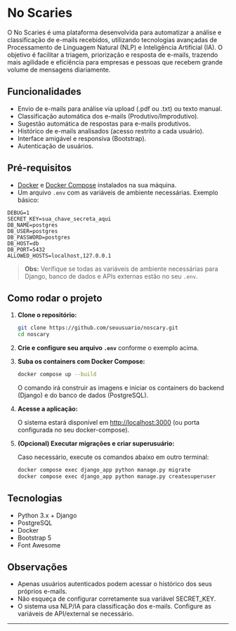 # No Scaries

O No Scaries é uma plataforma desenvolvida para automatizar a análise e classificação de e-mails recebidos, utilizando tecnologias avançadas de Processamento de Linguagem Natural (NLP) e Inteligência Artificial (IA). O objetivo é facilitar a triagem, priorização e resposta de e-mails, trazendo mais agilidade e eficiência para empresas e pessoas que recebem grande volume de mensagens diariamente.

## Funcionalidades

* Envio de e-mails para análise via upload (.pdf ou .txt) ou texto manual.
* Classificação automática dos e-mails (Produtivo/Improdutivo).
* Sugestão automática de respostas para e-mails produtivos.
* Histórico de e-mails analisados (acesso restrito a cada usuário).
* Interface amigável e responsiva (Bootstrap).
* Autenticação de usuários.

## Pré-requisitos

* [Docker](https://www.docker.com/) e [Docker Compose](https://docs.docker.com/compose/install/) instalados na sua máquina.
* Um arquivo `.env` com as variáveis de ambiente necessárias. Exemplo básico:

```
DEBUG=1
SECRET_KEY=sua_chave_secreta_aqui
DB_NAME=postgres
DB_USER=postgres
DB_PASSWORD=postgres
DB_HOST=db
DB_PORT=5432
ALLOWED_HOSTS=localhost,127.0.0.1
```

> **Obs:** Verifique se todas as variáveis de ambiente necessárias para Django, banco de dados e APIs externas estão no seu `.env`.

## Como rodar o projeto

1. **Clone o repositório:**

   ```bash
   git clone https://github.com/seuusuario/noscary.git
   cd noscary
   ```

2. **Crie e configure seu arquivo `.env`** conforme o exemplo acima.

3. **Suba os containers com Docker Compose:**

   ```bash
   docker compose up --build
   ```

   O comando irá construir as imagens e iniciar os containers do backend (Django) e do banco de dados (PostgreSQL).

4. **Acesse a aplicação:**

   O sistema estará disponível em [http://localhost:3000](http://localhost:3000) (ou porta configurada no seu docker-compose).

5. **(Opcional) Executar migrações e criar superusuário:**

   Caso necessário, execute os comandos abaixo em outro terminal:

   ```bash
   docker compose exec django_app python manage.py migrate
   docker compose exec django_app python manage.py createsuperuser
   ```

## Tecnologias

* Python 3.x + Django
* PostgreSQL
* Docker
* Bootstrap 5
* Font Awesome

## Observações

* Apenas usuários autenticados podem acessar o histórico dos seus próprios e-mails.
* Não esqueça de configurar corretamente sua variável SECRET\_KEY.
* O sistema usa NLP/IA para classificação dos e-mails. Configure as variáveis de API/external se necessário.

---
